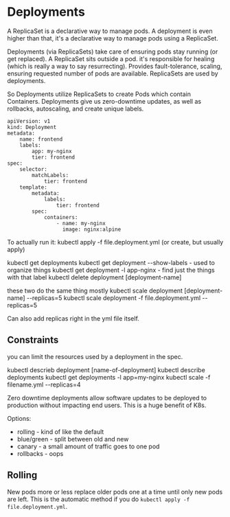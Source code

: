 # Deployments

A ReplicaSet is a declarative way to manage pods. A deployment is even higher than that, it's a declarative way to manage pods using a ReplicaSet. 

Deployments (via ReplicaSets) take care of ensuring pods stay running (or get replaced). A ReplicaSet sits outside a pod. it's responsible for healing (which is really a way to say resurrecting). Provides fault-tolerance, scaling, ensuring requested number of pods are available. ReplicaSets are used by deployments.

So Deployments utilize ReplicaSets to create Pods which contain Containers. Deployments give us zero-downtime updates, as well as rollbacks, autoscaling, and create unique labels.

```
apiVersion: v1
kind: Deployment
metadata:
    name: frontend
    labels:
        app: my-nginx
        tier: frontend
spec:
    selector:
        matchLabels:
            tier: frontend
    template:
        metadata:
            labels:
                tier: frontend
        spec:
            containers:
                - name: my-nginx
                  image: nginx:alpine
```

To actually run it: 
kubectl apply -f file.deployment.yml (or create, but usually apply)

kubectl get deployments
kubectl get deployment --show-labels - used to organize things
kubectl get deployment -l app-nginx - find just the things with that label
kubectl delete deployment [deployment-name]

these two do the same thing mostly 
kubectl scale deployment [deployment-name] --replicas=5
kubectl scale deployment -f file.deployment.yml  --replicas=5

Can also add replicas right in the yml file itself.

## Constraints

you can limit the resources used by a deployment in the spec. 

kubectl descrieb deployment [name-of-deployment]
kubectl describe deployments
kubectl get deployments -l app=my-nginx
kubectl scale -f filename.yml --replicas=4

Zero downtime deployments allow software updates to be deployed to production without impacting end users. This is a huge benefit of K8s.

Options:
- rolling - kind of like the default
- blue/green - split between old and new
- canary - a small amount of traffic goes to one pod
- rollbacks - oops

## Rolling

New pods more or less replace older pods one at a time until only new pods are left. This is the automatic method if you do `kubectl apply -f file.deployment.yml`. 

